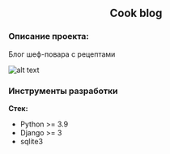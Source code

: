 <h2 align="center">Cook blog</h2>



### Описание проекта:
Блог шеф-повара с рецептами


![alt text](screenshots/cook_blog1.png)


### Инструменты разработки

**Стек:**
- Python >= 3.9
- Django >= 3
- sqlite3
